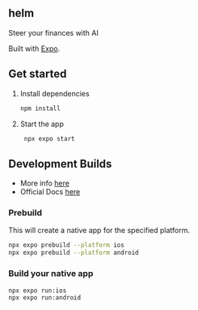 ## helm

Steer your finances with AI

Built with [Expo](https://expo.dev).

## Get started

1. Install dependencies

   ```bash
   npm install
   ```

2. Start the app

   ```bash
    npx expo start
   ```

## Development Builds

- More info [here](https://kadikraman.github.io/intermediate-react-native-v2-course/docs/development-builds/)
- Official Docs [here](https://docs.expo.dev/develop/development-builds/create-a-build/)

### Prebuild

This will create a native app for the specified platform.

```bash
npx expo prebuild --platform ios
npx expo prebuild --platform android
```

### Build your native app

```bash
npx expo run:ios
npx expo run:android
```